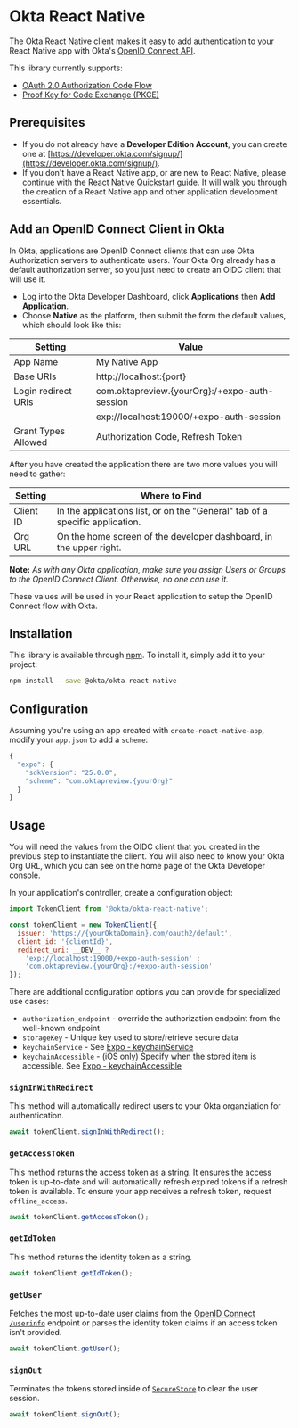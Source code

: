 # Okta React Native

The Okta React Native client makes it easy to add authentication to your React Native app with Okta's [OpenID Connect API](https://developer.okta.com/docs/api/resources/oidc.html).

This library currently supports:

* [OAuth 2.0 Authorization Code Flow](https://tools.ietf.org/html/rfc6749#section-1.3.1)
* [Proof Key for Code Exchange (PKCE)](https://tools.ietf.org/html/rfc7636)

## Prerequisites
* If you do not already have a **Developer Edition Account**, you can create one at [https://developer.okta.com/signup/](https://developer.okta.com/signup/).
* If you don't have a React Native app, or are new to React Native, please continue with the [React Native Quickstart](https://github.com/react-community/create-react-native-app#getting-started) guide. It will walk you through the creation of a React Native app and other application development essentials.

## Add an OpenID Connect Client in Okta
In Okta, applications are OpenID Connect clients that can use Okta Authorization servers to authenticate users.  Your Okta Org already has a default authorization server, so you just need to create an OIDC client that will use it.
* Log into the Okta Developer Dashboard, click **Applications** then **Add Application**.
* Choose **Native** as the platform, then submit the form the default values, which should look like this:

| Setting             | Value                                        |
| ------------------- | -------------------------------------------- |
| App Name            | My Native App                                |
| Base URIs           | http://localhost:{port}                      |
| Login redirect URIs | com.oktapreview.{yourOrg}:/+expo-auth-session|
|                     | exp://localhost:19000/+expo-auth-session     |
| Grant Types Allowed | Authorization Code, Refresh Token            |

After you have created the application there are two more values you will need to gather:

| Setting       | Where to Find                                                                  |
| ------------- | ------------------------------------------------------------------------------ |
| Client ID     | In the applications list, or on the "General" tab of a specific application.   |
| Org URL       | On the home screen of the developer dashboard, in the upper right.             |

**Note:** *As with any Okta application, make sure you assign Users or Groups to the OpenID Connect Client. Otherwise, no one can use it.*

These values will be used in your React application to setup the OpenID Connect flow with Okta.

## Installation
This library is available through [npm](https://www.npmjs.com/package/@okta/okta-react-native). To install it, simply add it to your project:

```bash
npm install --save @okta/okta-react-native
```

## Configuration
Assuming you're using an app created with `create-react-native-app`, modify your `app.json` to add a `scheme`:

```javascript
{
  "expo": {
    "sdkVersion": "25.0.0",
    "scheme": "com.oktapreview.{yourOrg}"
  }
}
```

## Usage

You will need the values from the OIDC client that you created in the previous step to instantiate the client. You will also need to know your Okta Org URL, which you can see on the home page of the Okta Developer console.

In your application's controller, create a configuration object:

```javascript
import TokenClient from '@okta/okta-react-native';

const tokenClient = new TokenClient({
  issuer: 'https://{yourOktaDomain}.com/oauth2/default',
  client_id: '{clientId}',
  redirect_uri: __DEV__ ?
    'exp://localhost:19000/+expo-auth-session' :
    'com.oktapreview.{yourOrg}:/+expo-auth-session'
});
```

There are additional configuration options you can provide for specialized use cases:
* `authorization_endpoint` - override the authorization endpoint from the well-known endpoint
* `storageKey` - Unique key used to store/retrieve secure data
* `keychainService` - See [Expo - keychainService](https://docs.expo.io/versions/latest/sdk/securestore.html#keychainservice-string-)
* `keychainAccessible` - (iOS only) Specify when the stored item is accessible. See [Expo - keychainAccessible](https://docs.expo.io/versions/latest/sdk/securestore.html#keychainaccessible-enum-)

### `signInWithRedirect`
This method will automatically redirect users to your Okta organziation for authentication.

```javascript
await tokenClient.signInWithRedirect();
```

### `getAccessToken`
This method returns the access token as a string. It ensures the access token is up-to-date and will automatically refresh expired tokens if a refresh token is available. To ensure your app receives a refresh token, request `offline_access`.

```javascript
await tokenClient.getAccessToken();
```

### `getIdToken`
This method returns the identity token as a string.

```javascript
await tokenClient.getIdToken();
```

### `getUser`
Fetches the most up-to-date user claims from the [OpenID Connect `/userinfo`](https://developer.okta.com/docs/api/resources/oidc#userinfo) endpoint or parses the identity token claims if an access token isn't provided.

```javascript
await tokenClient.getUser();
```

### `signOut`
Terminates the tokens stored inside of [`SecureStore`](https://docs.expo.io/versions/latest/sdk/securestore.html) to clear the user session.

```javascript
await tokenClient.signOut();
```
